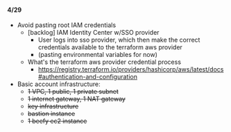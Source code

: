 #### 4/29
* Avoid pasting root IAM credentials
    * [backlog] IAM Identity Center w/SSO provider 
        * User logs into sso provider, which then make the correct credentials available to the terraform aws provider 
        * (pasting environmental variables for now)
    * What's the terraform aws provider credential process
        * https://registry.terraform.io/providers/hashicorp/aws/latest/docs#authentication-and-configuration
* Basic account infrastructure:
    * ~~1 VPC, 1 public, 1 private subnet~~
    * ~~1 internet gateway, 1 NAT gateway~~
    * ~~key infrastructure~~
    * ~~bastion instance~~
    * ~~1 beefy ec2 instance~~